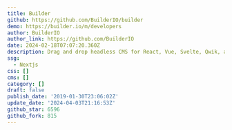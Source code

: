 ```yaml
---
title: Builder
github: https://github.com/BuilderIO/builder
demo: https://builder.io/m/developers
author: BuilderIO
author_link: https://github.com/BuilderIO
date: 2024-02-18T07:07:20.360Z
description: Drag and drop headless CMS for React, Vue, Svelte, Qwik, and more
ssg:
  - Nextjs
css: []
cms: []
category: []
draft: false
publish_date: '2019-01-30T23:06:02Z'
update_date: '2024-04-03T21:16:53Z'
github_star: 6596
github_fork: 815
---
```

